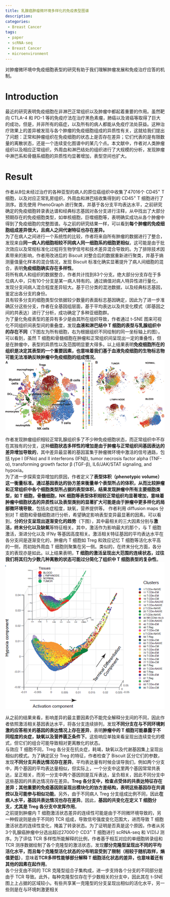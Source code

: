 ```yaml
---
title: 乳腺癌肿瘤微环境多样化的免疫表型图谱
description: 
categories:
 - Breast Cancer
tags:
 - paper
 - scRNA-seq
 - Breast Cancer
 - microenvironment
---
```


对肿瘤微环境中免疫细胞表型的研究有助于我们理解肿瘤发展和免疫治疗应答的机制。

<!-- more -->

# Introduction
最近的研究表明免疫细胞在非淋巴正常组织以及肿瘤中都起着重要的作用。虽然靶向 CTLA-4 和 PD-1 等的免疫疗法在治疗黑色素瘤，肺癌以及肾癌等取得了巨大的成功，但是，并非所有的癌症，以及所有的病人都能从免疫疗法处获益。这种治疗效果上的差异被发现与各个肿瘤的免疫细胞组成的异质性有关，这就给我们提出了问题：正常和肿瘤组织在免疫细胞的状态上是否存在差异；它们代表的是有限数量的离散状态，还是一个连续变化图谱中的某几个点。本文献中，作者对人类肿瘤组织以及相应正常组织，外周血和淋巴结处的组织进行了大规模的分析，发现肿瘤中淋巴系和骨髓系细胞的异质性均显著增加，表型空间也扩大。  
  
# Result
作者从8位未经过治疗的各种亚型的病人的原位癌组织中收集了47016个 CD45<sup>+</sup> T 细胞，以及对应正常乳房组织，外周血和淋巴结收集得到的 CD45<sup>+</sup> T 细胞进行了测序。首先使用 PhenoGraph 进行聚类，并基于各分支平均表达水平，之前研究确定的免疫细胞转录表达谱和经典标志基因对各分支进行注释，从中找出了大部分预期存在的免疫细胞类型，如单核细胞，巨噬细胞等，表明确实成功从各个肿瘤中得到了免疫细胞的完整图谱。与之前的研究结果一样，可以看到**每个肿瘤的免疫细胞组成差异很大，且病人之间代谢特征也存在差异。**  
为了在病人之间进行一个系统性的比较，作者将来自所有肿瘤的数据进行了整合，发现来自**同一病人的细胞相较不同病人同一细胞系的细胞更相似**，这可能是由于批次效应以及常规标准化过程将生物学信号和技术差异混合导致的。为了排除技术因素带来的影响，作者用改进后的 Biscuit 对整合后的数据重新进行聚类，并基于熵测量值量化样本的混合情况，发现 Biscuit 标准化确实显著提升了病人间细胞的混合，表明**免疫细胞确实存在多样性**。  
将所有病人和组织的数据整合，作者共计找到83个分支。绝大部分分支存在于多位病人中，只有10个分支是某一病人特有的。通过熵值对病人特异性进行量化，发现分支间病人混合程度差异较大。基于已分类的混池数据，以及经典标志基因，鉴定出各分支的身份。  
具有较多分支的细胞类型仅依据较少数量的表面标志基因确定，因此为了进一步准确区分这些分支，作者在全基因组层面，基于平均表达以及共变化模式（即基因之间的共表达）进行了分析，成功确定了多种亚细胞群。  
为了量化免疫表型的差异有多少是由其所在组织导致，作者通过 t-SNE 图来可视化不同组织间表型间的重叠度，发现**血液和淋巴结中 T 细胞的表型与乳腺组织中的存在不同**（下图左为所有细胞，右为根据组织不同绘制的同一坐标轴上的图）。可以看到，虽然 T 细胞和骨髓细胞在肿瘤和正常组织间呈现出一定的重叠性，但是在肿瘤中，表型的异质性以及范围明显要大得多。以上结果表明**免疫细胞所在的组织是决定其表型的一个重要因素，也意味着我们基于血液免疫细胞的生物标志物可能无法准确反映肿瘤中免疫细胞的组成情况**。  
![tissue_difference](/img/2018-09-03-BC-TME-immune-phenotypes/tissue_difference.png)  
   
作者发现肿瘤组织相较正常乳腺组织多了不少种免疫细胞状态，而正常组织中不存在其独有的分支，这种**细胞状态多样性的增加是由于肿瘤与正常组织间基因表达的差异增加导致的**，其中差异最显著的基因富集于肿瘤微环境中激活的信号通路，包括 type I (IFNα) and II interferons (IFNβ), tumor necrosis factor alpha (TNF-α), transforming growth factor β (TGF-β), IL6/JAK/STAT signaling, and hypoxia。  
为了进一步探索变异增加的原因，作者定义了**表型体积（phenotypic volume）**这一衡量标准。通过基因表达的协方差来衡量单个表型所占的体积，从而比较肿瘤和正常组织中各个细胞类型所占据的表型体积，结果发现肿瘤中所有主要细胞类型，如 T 细胞，骨髓细胞，NK 细胞等表型体积相较正常组织均显著增加，意味着**肿瘤中细胞状态的异质性以及表型类别的显著扩大可能是由于肿瘤中更多样化的局部微环境导致**，包括炎症程度，缺氧，营养提供等。
作者利用 diffusion maps 分别对 T 细胞和骨髓细胞进行分析，希望确定影响表型变异最显著的因素。可以看到，**分的分支呈现出逐渐变化的趋势**（下图），其中最相关的三大因素分别与**激活，终末分化以及缺氧**等特征相关。其中，激活作为影响最大的那个，与 T 细胞激活，渐进分化以及 IFNγ 等基因高度相关。激活相关特征基因的平均表达水平在各分支间是逐渐变化的，肿瘤内 T 细胞如 Treg 和效应记忆 T 细胞等活化水平高的一侧，而初始外周血 T 细胞则聚集在另一侧。类似的，在终末分化方面，各分支的表现亦是如此。以上结果表明，**T 细胞的激活呈现出大范围的连续状态，过往我们将其归为少数几种离散的状态可能过分简化了组织中 T 细胞表型的复杂性**。  
![diffusion_map](/img/2018-09-03-BC-TME-immune-phenotypes/diffusion_map.png)  
  
从之前的结果来看，影响差异的最主要因素仍不能完全解释分支间的不同，因此作者依照激活相关基因表达水平，将各分支连续排列，发现**不同分支在与不同环境刺激的应答相关的基因的表达情况上存在差异**，表明**肿瘤中的 T 细胞可能暴露于不同程度的炎症，缺氧以及营养匮乏条件下**。这些响应单独来看呈现出连续变化的模式，但它们的组合可能导致相对更离散化的状态。  
与效应 T 细胞不同，Treg 各分支在抗炎症，耗竭，缺氧以及代谢基因集上呈现出相似的模式。为了确定区分 Treg 的特征，作者检查了 Biscuit 区分它们的参数，发现**不同分支共表达情况存在差异**。平均表达量有时候会误导我们，例如两个分支中，两个基因的平均表达量相似，但实际上，一个分支中这里两个基因常常共表达，呈正相关，而另一分支中两个基因则是互斥表达，呈负相关，因此不同分支中这些基因的共表达情况存在差异。**Treg 各分支中，检查点受体的共表达特征存在差异；其他重要的免疫基因则呈现出模块化的协方差结构，表明这些基因存在共调控以及可能参与相似功能**。另外，由于不同病人 Treg 分支组成比例不同，因此**在病人水平，基因共表达情况也存在差异**。因此，**基因的共变化在定义 T 细胞分支，尤其是 Treg 各分支中发挥作用**。  
之前提到肿瘤内 T 细胞激活状态差异的连续性可能是由于不同微环境导致的，另一种假说则是由于不同的 TCR 组成，导致信号强度变化范围大，进而导致 T 细胞激活状态的连续性变化，掩盖了转录状态。为了证明是否真是这个原因，作者从另3个乳腺癌肿瘤中分选出超过27000个 CD3<sup>+</sup> T 细胞进行 scRNA-seq 和 V(D)J 测序。为了评估 TCR 多样性所能解释的比例，作者基于相互对应的单细胞转录组和 TCR 测序数据绘制了各个克隆型的激活状态，发现**部分克隆型呈现出不同的平均活化水平，而且每个克隆型活化状态的分布明显受到了限制（相较于随机取样，熵值更低）**，意味着**TCR多样性能够部分解释 T 细胞活化状态的差异，也意味着还有其他的因素在起作用**。  
各个分支由不同的 TCR 克隆型组合子集构成，进一步支持各个分支的不同部分是由于 TCR 导致。此外，每种克隆型仅存在于少数相关的分支中，因此其在 t-SNE 图上上占据的区域较小。有些共享某一克隆型的分支呈现出相似的活化水平，另一些则是在与环境刺激更相关
